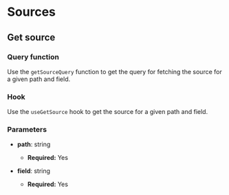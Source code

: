 # Sources

## Get source

### Query function

Use the `getSourceQuery` function to get the query for fetching the source for a given path and field.

### Hook

Use the `useGetSource` hook to get the source for a given path and field.

### Parameters

- **path**: string

  - **Required:** Yes

- **field**: string

  - **Required:** Yes
